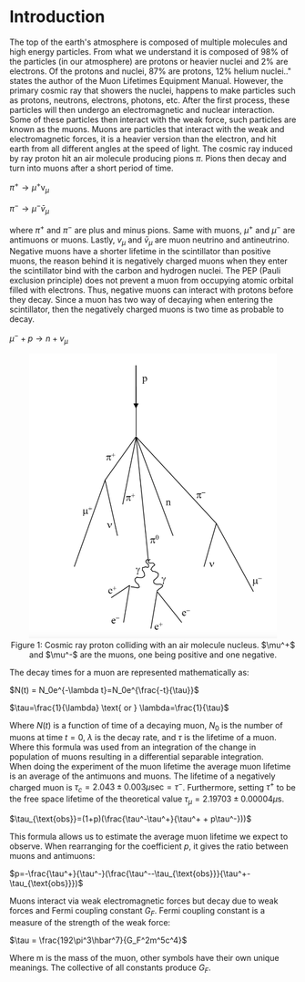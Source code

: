 # Introduction
The top of the earth's atmosphere is composed of multiple molecules and high energy particles. From what we understand it is composed of $98$% of the particles (in our atmosphere) are protons or heavier nuclei and $2$% are electrons. Of the protons and nuclei, $87$% are protons, $12$% helium nuclei.." states the author of the Muon Lifetimes Equipment Manual. However, the primary cosmic ray that showers the nuclei, happens to make particles such as protons, neutrons, electrons, photons, etc. After the first process, these particles will then undergo an electromagnetic and nuclear interaction. Some of these particles then interact with the weak force, such particles are known as the muons. Muons are particles that interact with the weak and electromagnetic forces, it is a heavier version than the electron, and hit earth from all different angles at the speed of light. The cosmic ray induced by ray proton hit an air molecule producing pions $\pi$. Pions then decay and turn into muons after a short period of time. 

$\pi^+\rightarrow \mu^+\text{v}_{\mu}$

$\pi^-\rightarrow \mu^-\bar v_{\mu}$

where $\pi^+$ and $\pi^-$ are plus and minus pions. Same with muons, $\mu^+$ and $\mu^-$ are antimuons or muons. Lastly, $v_\mu$ and $\bar{v}_{\mu}$ are muon neutrino and antineutrino.\
Negative muons have a shorter lifetime in the scintillator than positive muons, the reason behind it is negatively charged muons when they enter the scintillator bind with the carbon and hydrogen nuclei. The PEP (Pauli exclusion principle) does not prevent a muon from occupying atomic orbital filled with electrons. Thus, negative muons can interact with protons before they decay. Since a muon has two way of decaying when entering the scintillator, then the negatively charged muons is two time as probable to decay.

$\mu^-+p \rightarrow n+v_{\mu}$

<p align="center">
    <img height="500px" src="process.png"><br />
    Figure 1: Cosmic ray proton colliding with an air molecule nucleus. $\mu^+$ and $\mu^-$ are the muons, one being positive and one negative.
</p>


The decay times for a muon are represented mathematically as:

$N(t) = N_0e^{-\lambda t}=N_0e^{\frac{-t}{\tau}}$

$\tau=\frac{1}{\lambda} \text{ or } \lambda=\frac{1}{\tau}$

Where $N(t)$ is a function of time of a decaying muon, $N_0$ is the number of muons at time $t=0$, $\lambda$ is the decay rate, and $\tau$ is the lifetime of a muon. Where this formula was used from an integration of the change in population of muons resulting in a differential separable integration.\
When doing the experiment of the muon lifetime the average muon lifetime is an average of the antimuons and muons. The lifetime of a negatively charged muon is $\tau_c=2.043\pm 0.003 \mu\text{sec}=\tau^-$. Furthermore, setting $\tau^+$ to be the free space lifetime of the theoretical value $\tau_\mu=2.19703 \pm 0.00004 \mu\text{s}$.

$\tau_{\text{obs}}=(1+p)(\frac{\tau^-\tau^+}{\tau^+ + p\tau^-}))$

This formula allows us to estimate the average muon lifetime we expect to observe. When rearranging for the coefficient $p$, it gives the ratio between muons and antimuons:

$p=-\frac{\tau^+}{\tau^-}(\frac{\tau^--\tau_{\text{obs}}}{\tau^+-\tau_{\text{obs}}})$

Muons interact via weak electromagnetic forces but decay due to weak forces and Fermi coupling constant $G_F$. Fermi coupling constant is a measure of the strength of the weak force:

$\tau = \frac{192\pi^3\hbar^7}{G_F^2m^5c^4}$

Where m is the mass of the muon, other symbols have their own unique meanings. The collective of all constants produce $G_F$.
